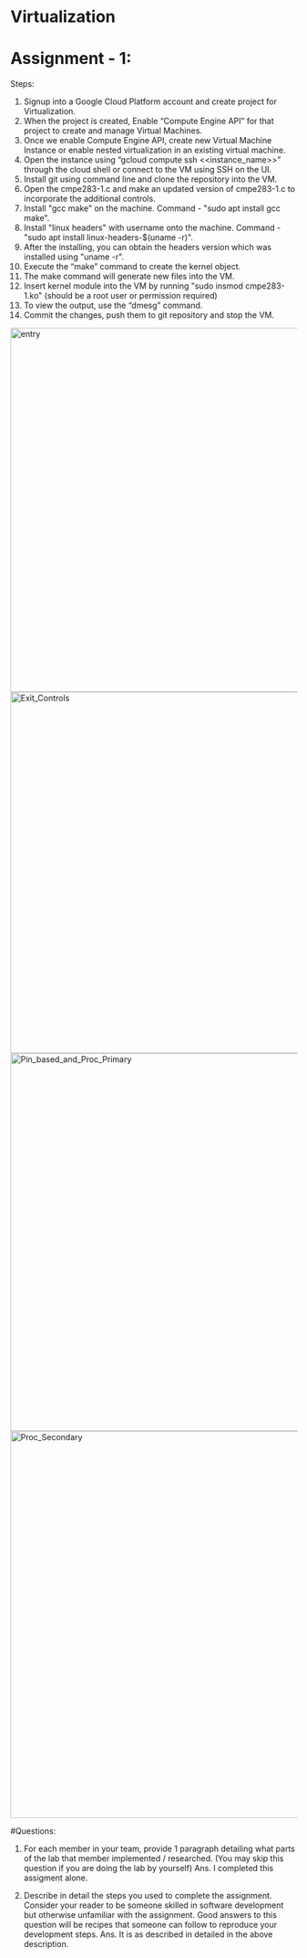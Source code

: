 # Virtualization

# Assignment - 1:

Steps:
1. Signup into a Google Cloud Platform account and create project for Virtualization.
2. When the project is created, Enable “Compute Engine API” for that project to create and manage Virtual Machines.
3. Once we enable Compute Engine API, create new Virtual Machine Instance or enable nested virtualization in an existing virtual machine.
4. Open the instance using “gcloud compute ssh <<instance_name>>” through the cloud shell or connect to the VM using SSH on the UI.
5. Install git using command line and clone the repository into the VM.
6. Open the cmpe283-1.c and make an updated version of cmpe283-1.c to incorporate the additional controls. 
7. Install "gcc make" on the machine. Command - "sudo apt install gcc make".
8. Install "linux headers" with username onto the machine. Command - "sudo apt install linux-headers-$(uname -r)".
9. After the installing, you can obtain the headers version which was installed using "uname -r".
10. Execute the “make” command to create the kernel object.
11. The make command will generate new files into the VM.
12. Insert kernel module into the VM by running "sudo insmod cmpe283-1.ko" (should be a root user or permission required)
13. To view the output, use the “dmesg” command.
14. Commit the changes, push them to git repository and stop the VM.

<img width="638" alt="entry" src="https://user-images.githubusercontent.com/99698941/203728963-7e34af99-233a-4be0-8a2c-6780b908e61e.png">

<img width="633" alt="Exit_Controls" src="https://user-images.githubusercontent.com/99698941/203728977-a53841ff-e666-4724-bf4c-08f7357cea7e.png">

<img width="662" alt="Pin_based_and_Proc_Primary" src="https://user-images.githubusercontent.com/99698941/203728987-414c21e6-8be6-4274-8d2d-a52e09589371.png">

<img width="678" alt="Proc_Secondary" src="https://user-images.githubusercontent.com/99698941/203728991-2becfae1-0355-421f-89fe-9daa34258a11.png">

#Questions:
1. For each member in your team, provide 1 paragraph detailing what parts of the lab that member 
implemented / researched. (You may skip this question if you are doing the lab by yourself) 
Ans. I completed this assigment alone.

2. Describe in detail the steps you used to complete the assignment. Consider your reader to be someone 
skilled in software development but otherwise unfamiliar with the assignment. Good answers to this 
question will be recipes that someone can follow to reproduce your development steps.
Ans. It is as described in detailed in the above description.
